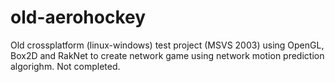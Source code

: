 # old-aerohockey
Old crossplatform (linux-windows) test project (MSVS 2003) using OpenGL, Box2D and RakNet to create network game using network motion prediction algorighm.
Not completed.

